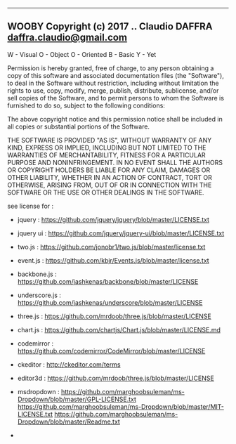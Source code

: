 -----------------------
WOOBY
Copyright (c) 2017 ..
Claudio DAFFRA
daffra.claudio@gmail.com
------------------------

W - Visual
O - Object
O - Oriented
B - Basic
Y - Yet

Permission is hereby granted, free of charge, to any person
obtaining a copy of this software and associated documentation
files (the "Software"), to deal in the Software without
restriction, including without limitation the rights to use,
copy, modify, merge, publish, distribute, sublicense, and/or sell
copies of the Software, and to permit persons to whom the
Software is furnished to do so, subject to the following
conditions:

The above copyright notice and this permission notice shall be
included in all copies or substantial portions of the Software.

THE SOFTWARE IS PROVIDED "AS IS", WITHOUT WARRANTY OF ANY KIND,
EXPRESS OR IMPLIED, INCLUDING BUT NOT LIMITED TO THE WARRANTIES
OF MERCHANTABILITY, FITNESS FOR A PARTICULAR PURPOSE AND
NONINFRINGEMENT. IN NO EVENT SHALL THE AUTHORS OR COPYRIGHT
HOLDERS BE LIABLE FOR ANY CLAIM, DAMAGES OR OTHER LIABILITY,
WHETHER IN AN ACTION OF CONTRACT, TORT OR OTHERWISE, ARISING
FROM, OUT OF OR IN CONNECTION WITH THE SOFTWARE OR THE USE OR
OTHER DEALINGS IN THE SOFTWARE.

see license for :

-	jquery			: 	https://github.com/jquery/jquery/blob/master/LICENSE.txt 
-	jquery ui		: 	https://github.com/jquery/jquery-ui/blob/master/LICENSE.txt

-	two.js			:	https://github.com/jonobr1/two.js/blob/master/license.txt
-	event.js		:	https://github.com/kbjr/Events.js/blob/master/license.txt
-	backbone.js		:	https://github.com/jashkenas/backbone/blob/master/LICENSE
-	underscore.js	:	https://github.com/jashkenas/underscore/blob/master/LICENSE	

-	three.js		: 	https://github.com/mrdoob/three.js/blob/master/LICENSE
-	chart.js		: 	https://github.com/chartjs/Chart.js/blob/master/LICENSE.md
-	codemirror		: 	https://github.com/codemirror/CodeMirror/blob/master/LICENSE
-	ckeditor		:	http://ckeditor.com/terms
-	editor3d		:	https://github.com/mrdoob/three.js/blob/master/LICENSE
-   msdropdown  	:
						https://github.com/marghoobsuleman/ms-Dropdown/blob/master/GPL-LICENSE.txt
						https://github.com/marghoobsuleman/ms-Dropdown/blob/master/MIT-LICENSE.txt
						https://github.com/marghoobsuleman/ms-Dropdown/blob/master/Readme.txt	

-

